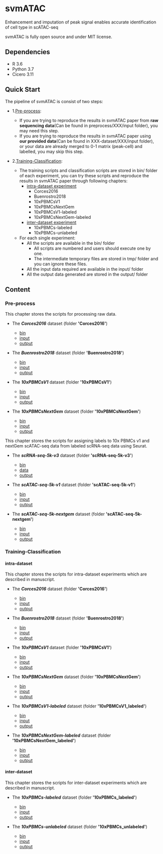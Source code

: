 # svmATAC
Enhancement and imputation of peak signal enables accurate identification of cell type in scATAC-seq

svmATAC is fully open source and under MIT license.

## Dependencies

- R 3.6
- Python 3.7
- Cicero 3.11

## Quick Start

The pipeline of svmATAC is consist of two steps:

- 1.[Pre-process](#Pre-process):
	- If you are trying to reproduce the results in svmATAC paper from **raw sequencing data**(Can be found in preprocess/XXX/input folder), you may need this step. 
	- If you are trying to reproduce the results in svmATAC paper using **our provided data**(Can be found in XXX-dataset/XXX/input folder), or your data are already merged to 0-1 matrix (peak-cell) and labelled, you may skip this step.

- 2.[Training-Classification](#Training-Classification):
	- The training scripts and classification scripts are stored in bin/ folder of each experiment, you can try these scripts and reproduce the results in svmATAC paper through following chapters: 
		- [intra-dataset experiment](#intra-dataset)
			- Corces2016
			- Buenrostro2018
			- 10xPBMCsV1
			- 10xPBMCsNextGem
			- 10xPBMCsV1-labeled
			- 10xPBMCsNextGem-labeled
		- [inter-dataset experiment](#inter-dataset)
			- 10xPBMCs-labeled
			- 10xPBMCs-unlabeled
	- For each single experiment:
		- All the scripts are available in the bin/ folder
			- All scripts are numbered and users should execute one by one.
			- The intermediate temporary files are stored in tmp/ folder and you can ignore these files.
		- All the input data required are available in the input/ folder
		- All the output data generated are stored in the output/ folder

## Content	
	
### Pre-process

This chapter stores the scripts for processing raw data.

- The _**Corces2016**_ dataset (folder **'Corces2016'**)
	- [bin](https://github.com/mrcuizhe/svmATAC/tree/master/preprocess/Corces2016/bin)
	- [input](https://github.com/mrcuizhe/svmATAC/tree/master/preprocess/Corces2016/input)
	- [output](https://github.com/mrcuizhe/svmATAC/tree/master/preprocess/Corces2016/output)

- The _**Buenrostro2018**_ dataset (folder **'Buenrostro2018'**)
	- [bin](https://github.com/mrcuizhe/svmATAC/tree/master/preprocess/Buenrostro2018/bin)
	- [input](https://github.com/mrcuizhe/svmATAC/tree/master/preprocess/Buenrostro2018/input)
	- [output](https://github.com/mrcuizhe/svmATAC/tree/master/preprocess/Buenrostro2018/output)

- The _**10xPBMCsV1**_ dataset (folder **'10xPBMCsV1'**)
	- [bin](https://github.com/mrcuizhe/svmATAC/tree/master/preprocess/10xPBMCsV1/bin)
	- [input](https://github.com/mrcuizhe/svmATAC/tree/master/preprocess/10xPBMCsV1/input)
	- [output](https://github.com/mrcuizhe/svmATAC/tree/master/preprocess/10xPBMCsV1/output)

- The _**10xPBMCsNextGem**_ dataset (folder **'10xPBMCsNextGem'**)
	- [bin](https://github.com/mrcuizhe/svmATAC/tree/master/preprocess/10xPBMCsNextGem/bin)
	- [input](https://github.com/mrcuizhe/svmATAC/tree/master/preprocess/10xPBMCsNextGem/input)
	- [output](https://github.com/mrcuizhe/svmATAC/tree/master/preprocess/10xPBMCsNextGem/output)

This chapter stores the scripts for assigning labels to 10x PBMCs v1 and nextGem scATAC-seq data from labeled scRNA-seq data using Seurat.

- The _**scRNA-seq-5k-v3**_ dataset (folder **'scRNA-seq-5k-v3'**)
	- [bin](https://github.com/mrcuizhe/svmATAC/tree/master/10x_assign_label/scRNA-seq-5k-v3/bin)
	- [data](https://github.com/mrcuizhe/svmATAC/tree/master/10x_assign_label/scRNA-seq-5k-v3/data)
	- [output](https://github.com/mrcuizhe/svmATAC/tree/master/10x_assign_label/scRNA-seq-5k-v3/output)

- The _**scATAC-seq-5k-v1**_ dataset (folder **'scATAC-seq-5k-v1'**)
	- [bin](https://github.com/mrcuizhe/svmATAC/tree/master/10x_assign_label/scATAC-seq-5k-v1/bin)
	- [input](https://github.com/mrcuizhe/svmATAC/tree/master/10x_assign_label/scATAC-seq-5k-v1/input)
	- [output](https://github.com/mrcuizhe/svmATAC/tree/master/10x_assign_label/scATAC-seq-5k-v1/output)

- The _**scATAC-seq-5k-nextgem**_ dataset (folder **'scATAC-seq-5k-nextgem'**)
	- [bin](https://github.com/mrcuizhe/svmATAC/tree/master/10x_assign_label/scATAC-seq-5k-nextgem/bin)
	- [input](https://github.com/mrcuizhe/svmATAC/tree/master/10x_assign_label/scATAC-seq-5k-nextgem/input)
	- [output](https://github.com/mrcuizhe/svmATAC/tree/master/10x_assign_label/scATAC-seq-5k-nextgem/output)

### Training-Classification

#### intra-dataset

This chapter stores the scripts for intra-dataset experiments which are described in manuscript.

- The _**Corces2016**_ dataset (folder **'Corces2016'**)
	- [bin](https://github.com/mrcuizhe/svmATAC/tree/master/intra-dataset/Corces2016/bin)
	- [input](https://github.com/mrcuizhe/svmATAC/tree/master/intra-dataset/Corces2016/input)
	- [output](https://github.com/mrcuizhe/svmATAC/tree/master/intra-dataset/Corces2016/output)

- The _**Buenrostro2018**_ dataset (folder **'Buenrostro2018'**)
	- [bin](https://github.com/mrcuizhe/svmATAC/tree/master/intra-dataset/Buenrostro2018/bin)
	- [input](https://github.com/mrcuizhe/svmATAC/tree/master/intra-dataset/Buenrostro2018/input)
	- [output](https://github.com/mrcuizhe/svmATAC/tree/master/intra-dataset/Buenrostro2018/output)

- The _**10xPBMCsV1**_ dataset (folder **'10xPBMCsV1'**)
	- [bin](https://github.com/mrcuizhe/svmATAC/tree/master/intra-dataset/10xPBMCsV1/bin)
	- [input](https://github.com/mrcuizhe/svmATAC/tree/master/intra-dataset/10xPBMCsV1/input)
	- [output](https://github.com/mrcuizhe/svmATAC/tree/master/intra-dataset/10xPBMCsV1/output)

- The _**10xPBMCsNextGem**_ dataset (folder **'10xPBMCsNextGem'**)
	- [bin](https://github.com/mrcuizhe/svmATAC/tree/master/intra-dataset/10xPBMCsNextGem/bin)
	- [input](https://github.com/mrcuizhe/svmATAC/tree/master/intra-dataset/10xPBMCsNextGem/input)
	- [output](https://github.com/mrcuizhe/svmATAC/tree/master/intra-dataset/10xPBMCsNextGem/output)
	
- The _**10xPBMCsV1-labeled**_ dataset (folder **'10xPBMCsV1_labeled'**)
	- [bin](https://github.com/mrcuizhe/svmATAC/tree/master/intra-dataset/10xPBMCsV1_labeled/bin)
	- [input](https://github.com/mrcuizhe/svmATAC/tree/master/intra-dataset/10xPBMCsV1_labeled/input)
	- [output](https://github.com/mrcuizhe/svmATAC/tree/master/intra-dataset/10xPBMCsV1_labeled/output)

- The _**10xPBMCsNextGem-labeled**_ dataset (folder **'10xPBMCsNextGem_labeled'**)
	- [bin](https://github.com/mrcuizhe/svmATAC/tree/master/intra-dataset/10xPBMCsNextGem_labeled/bin)
	- [input](https://github.com/mrcuizhe/svmATAC/tree/master/intra-dataset/10xPBMCsNextGem_labeled/input)
	- [output](https://github.com/mrcuizhe/svmATAC/tree/master/intra-dataset/10xPBMCsNextGem_labeled/output)
	
#### inter-dataset

This chapter stores the scripts for inter-dataset experiments which are described in manuscript.

- The _**10xPBMCs-labeled**_ dataset (folder **'10xPBMCs_labeled'**)
	- [bin](https://github.com/mrcuizhe/svmATAC/tree/master/inter-dataset/10xPBMCs_labeled/bin)
	- [input](https://github.com/mrcuizhe/svmATAC/tree/master/inter-dataset/10xPBMCs_labeled/input)
	- [output](https://github.com/mrcuizhe/svmATAC/tree/master/inter-dataset/10xPBMCs_labeled/output)
	
- The _**10xPBMCs-unlabeled**_ dataset (folder **'10xPBMCs_unlabeled'**)
	- [bin](https://github.com/mrcuizhe/svmATAC/tree/master/inter-dataset/10xPBMCs_unlabeled/bin)
	- [input](https://github.com/mrcuizhe/svmATAC/tree/master/inter-dataset/10xPBMCs_unlabeled/input)
	- [output](https://github.com/mrcuizhe/svmATAC/tree/master/inter-dataset/10xPBMCs_unlabeled/output)